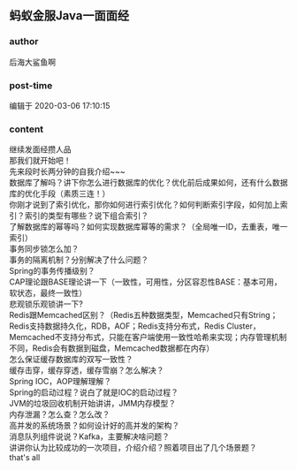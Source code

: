## 蚂蚁金服Java一面面经
### author 
后海大鲨鱼啊
### post-time 

编辑于  2020-03-06 17:10:15
### content 
<div class="post-topic-des nc-post-content">
 <div>
  继续发面经攒人品
 </div>
 <div>
  那我们就开始吧！
 </div>
 <div>
  先来段时长两分钟的自我介绍~~~
 </div>
 <div>
  数据库了解吗？讲下你怎么进行数据库的优化？优化前后成果如何，还有什么数据库的优化手段（素质三连！）
 </div>
 <div>
  你刚才说到了索引优化，那你如何进行索引优化？如何判断索引字段，如何加上索引？索引的类型有哪些？说下组合索引？
 </div>
 <div>
  了解数据库的幂等吗？如何实现数据库幂等的需求？（全局唯一ID，去重表，唯一索引）
 </div>
 <div>
  事务同步锁怎么加？
 </div>
 <div>
  事务的隔离机制？分别解决了什么问题？
 </div>
 <div>
  Spring的事务传播级别？
 </div>
 <div>
  CAP理论跟BASE理论讲一下（一致性，可用性，分区容忍性BASE：基本可用，软状态，最终一致性）
 </div>
 <div>
  悲观锁乐观锁讲一下?
 </div>
 <div>
  Redis跟Memcached区别？（Redis五种数据类型，Memcached只有String；Redis支持数据持久化，RDB，AOF；Redis支持分布式，Redis Cluster，Memcached不支持分布式，只能在客户端使用一致性哈希来实现；内存管理机制不同，Redis会有数据到磁盘，Memcached数据都在内存）
 </div>
 <div>
  怎么保证缓存数据库的双写一致性？
 </div>
 <div>
  缓存击穿，缓存穿透，缓存雪崩？怎么解决？
 </div>
 <div>
  Spring IOC，AOP理解理解？
 </div>
 <div>
  Spring的启动过程？说白了就是IOC的启动过程？
 </div>
 <div>
  JVM的垃圾回收机制开始讲讲，JMM内存模型？
 </div>
 <div>
  内存泄漏？怎么查？怎么改？
 </div>
 <div>
  高并发的系统场景？如何设计好的高并发的架构？
 </div>
 <div>
  消息队列组件说说？Kafka，主要解决啥问题？
 </div>
 <div>
  讲讲你认为比较成功的一次项目，介绍介绍？照着项目出了几个场景题？
 </div>
 <div>
  that's all
 </div>
 <div>
  <br/>
 </div>
</div>
